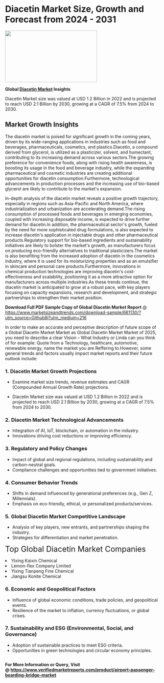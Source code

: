 <H1>Diacetin Market Size, Growth and Forecast from 2024 - 2031</H1><img class="aligncenter size-medium wp-image-584254" src="https://thirdeyenews.in/wp-content/uploads/2024/09/Global-Market-Research-300x168.jpeg" alt="" width="300" height="168" /><p><strong>Global&nbsp;<a href="https://www.marketsizeandtrends.com/download-sample/661130/?utm_source=Github8j?utm_medium=216">Diacetin Market</a> Insights</strong></p><p>Diacetin Market size was valued at USD 1.2 Billion in 2022 and is projected to reach USD 2.1 Billion by 2030, growing at a CAGR of 7.5% from 2024 to 2030.</p><p><h2>Market Growth Insights</h2> <p>The diacetin market is poised for significant growth in the coming years, driven by its wide-ranging applications in industries such as food and beverages, pharmaceuticals, cosmetics, and plastics.Diacetin, a compound derived from glycerol, is utilized as a plasticizer, solvent, and humectant, contributing to its increasing demand across various sectors.The growing preference for convenience foods, along with rising health awareness, is boosting its usage in the food and beverage industry, while the expanding pharmaceutical and cosmetic industries are creating additional opportunities for diacetin consumption.Furthermore, technological advancements in production processes and the increasing use of bio-based glycerol are likely to contribute to the market's expansion.</p> <p>In-depth analysis of the diacetin market reveals a positive growth trajectory, especially in regions such as Asia-Pacific and North America, where industrialization and urbanization are accelerating demand.The rising consumption of processed foods and beverages in emerging economies, coupled with increasing disposable income, is expected to drive further demand for diacetin.In addition, the pharmaceutical sector's growth, fueled by the need for more sophisticated drug formulations, is also expected to increase diacetin's application in injectable drugs and other pharmaceutical products.Regulatory support for bio-based ingredients and sustainability initiatives are likely to bolster the market's growth, as manufacturers focus on producing eco-friendly alternatives to traditional plasticizers.The market is also benefiting from the increased adoption of diacetin in the cosmetics industry, where it is used for its moisturizing properties and as an emulsifier in skincare and personal care products.Furthermore, innovations in chemical production technologies are improving diacetin's cost-effectiveness and scalability, positioning it as a more attractive option for manufacturers across multiple industries.As these trends continue, the diacetin market is anticipated to grow at a robust pace, with key players focusing on capacity expansions, research and development, and strategic partnerships to strengthen their market position.</p><p><span class=""><strong>Download Full PDF Sample Copy of Global Diacetin Market Report</strong> @ <a href="https://www.marketsizeandtrends.com/download-sample/661130/?utm_source=Github8j?utm_medium=216" target="_blank">https://www.marketsizeandtrends.com/download-sample/661130/?utm_source=Github8j?utm_medium=216</a></span></p><p>In order to make an accurate and perceptive description of future scope of a Global&nbsp;Diacetin Market Market as Global&nbsp;Diacetin Market Market of 2025, you need to describe a clear Vision &ndash; What Industry or Linda can you think of for example: Quote from a Technology, healthcare, automotive, renewable energy, name the market you are Reffering to.However, some general trends and factors usually impact market reports and their future outlook include:</p><h3>1.&nbsp;<strong>Diacetin Market Growth Projections</strong></h3><ul><li>Examine market size trends, revenue estimates and CAGR (Compounded Annual Growth Rate) projections.</li><li><p>Diacetin Market size was valued at USD 1.2 Billion in 2022 and is projected to reach USD 2.1 Billion by 2030, growing at a CAGR of 7.5% from 2024 to 2030.</p></li></ul><h3>2.&nbsp;<strong>Diacetin Market Technological Advancements</strong></h3><ul><li>Integration of AI, IoT, blockchain, or automation in the industry.</li><li>Innovations driving cost reductions or improving efficiency.</li></ul><h3>3.&nbsp;<strong>Regulatory and Policy Changes</strong></h3><ul><li>Impact of global and regional regulations, including sustainability and carbon-neutral goals.</li><li>Compliance challenges and opportunities tied to government initiatives.</li></ul><h3>4.&nbsp;<strong>Consumer Behavior Trends</strong></h3><ul><li>Shifts in demand influenced by generational preferences (e.g., Gen Z, Millennials).</li><li>Emphasis on eco-friendly, ethical, or personalized products/services.</li></ul><h3>5.&nbsp;<strong>Global Diacetin Market Competitive Landscape</strong></h3><ul><li>Analysis of key players, new entrants, and partnerships shaping the industry.</li><li>Strategies for differentiation and market penetration.</li></ul><p data-pm-slice="1 1 []"><span style="color: inherit; font-family: inherit; font-size: 25px;">Top Global Diacetin Market Companies</span></p><div class="" data-test-id=""><p><li>Yixing Kaixin Chemical</li><li> Lemon-flex Company Limited</li><li> Yixing Tianpeng Fine Chemical</li><li> Jiangsu Konite Chemical</li></p></div><h3>6.&nbsp;<strong>Economic and Geopolitical Factors</strong></h3><ul><li>Influence of global economic conditions, trade policies, and geopolitical events.</li><li>Resilience of the market to inflation, currency fluctuations, or global crises.</li></ul><h3>7.&nbsp;<strong>Sustainability and ESG (Environmental, Social, and Governance)</strong></h3><ul><li>Adoption of sustainable practices to meet ESG criteria.</li><li>Opportunities in green technologies and circular economy principles.</li></ul><h2><strong style="font-size: 14px;">For More Information or Query, Visit @&nbsp;</strong><a style="background-color: #ffffff; font-size: 14px;" href="https://www.marketsizeandtrends.com/report/diacetin-market/" target="_blank">https://www.verifiedmarketreports.com/product/airport-passenger-boarding-bridge-market</a></h2>